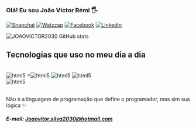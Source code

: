 ### Olá! Eu sou João Victor Rémi 🖐


[![Snapchat](https://img.shields.io/badge/Snapchat-FFFC00?style=for-the-badge&logo=snapchat&logoColor=white)](https://accounts.snapchat.com/accounts/welcome)
[![Watzzap](https://img.shields.io/badge/Pinterest-%23E60023.svg?&style=for-the-badge&logo=Pinterest&logoColor=white)](https://br.pinterest.com/joaovitorsilva20302040/)
[![Facebook](https://img.shields.io/badge/Facebook-1877F2?style=for-the-badge&logo=facebook&logoColor=white)](https://www.facebook.com/profile.php?id=100036062943150)
[![Linkedin](https://img.shields.io/badge/LinkedIn-0077B5?style=for-the-badge&logo=linkedin&logoColor=white)](https://www.linkedin.com/in/jo%C3%A3o-vitor-silva-a24888236/)

![JOAOVICTOR2030 GitHub stats](https://github-readme-stats.vercel.app/api?username=joaovictorsilva&show_icons=true&theme=radical)

## Tecnologias que uso no meu dia a dia

<div style="display: inline_block"><br/
><img align="center" alt="html5" src="https://img.shields.io/badge/HTML5-E34F26?style=for-the-badge&logo=html5&logoColor=white" />
><img align="center" alt="html5" src="https://img.shields.io/badge/HTML-239120?style=for-the-badge&logo=html5&logoColor=white" />
</d><img align="center" alt="html5" src="https://img.shields.io/badge/JavaScript-F7DF1E?style=for-the-badge&logo=javascript&logoColor=black" />
</d><img align="center" alt="html5" src="https://img.shields.io/badge/CSS3-1572B6?style=for-the-badge&logo=css3&logoColor=white" />
</div><img align="center" alt="html5" src="https://img.shields.io/badge/Python-14354C?style=for-the-badge&logo=python&logoColor=white" />
<div><br/>


Não é a linguagem de programação que define o programador, mas sim sua lógica ✨

##### E-mail: Joaovitor.silva2030@hotmail.com

